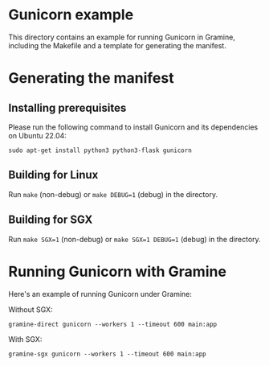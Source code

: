 # Gunicorn example

This directory contains an example for running Gunicorn in Gramine, including the
Makefile and a template for generating the manifest.

# Generating the manifest

## Installing prerequisites

Please run the following command to install Gunicorn and its dependencies on Ubuntu 22.04:
```
sudo apt-get install python3 python3-flask gunicorn
```

## Building for Linux

Run `make` (non-debug) or `make DEBUG=1` (debug) in the directory.

## Building for SGX

Run `make SGX=1` (non-debug) or `make SGX=1 DEBUG=1` (debug) in the directory.

# Running Gunicorn with Gramine

Here's an example of running Gunicorn under Gramine:

Without SGX:
```
gramine-direct gunicorn --workers 1 --timeout 600 main:app
```

With SGX:
```
gramine-sgx gunicorn --workers 1 --timeout 600 main:app
```
